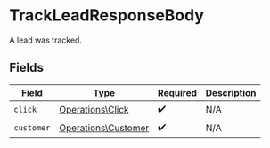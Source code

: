 # TrackLeadResponseBody

A lead was tracked.


## Fields

| Field                                                      | Type                                                       | Required                                                   | Description                                                |
| ---------------------------------------------------------- | ---------------------------------------------------------- | ---------------------------------------------------------- | ---------------------------------------------------------- |
| `click`                                                    | [Operations\Click](../../Models/Operations/Click.md)       | :heavy_check_mark:                                         | N/A                                                        |
| `customer`                                                 | [Operations\Customer](../../Models/Operations/Customer.md) | :heavy_check_mark:                                         | N/A                                                        |